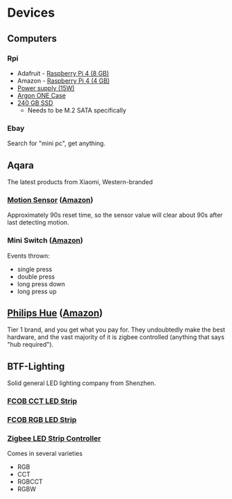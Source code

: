 # Devices

## Computers

### Rpi

- Adafruit - [Raspberry Pi 4 (8 GB)](https://www.adafruit.com/product/4564)
- Amazon - [Raspberry Pi 4 (4 GB)](https://www.amazon.com/Raspberry-Model-2019-Quad-Bluetooth/dp/B07TC2BK1X)
- [Power supply (15W)](https://www.amazon.com/dp/B07W8XHMJZ)
- [Argon ONE Case](https://www.amazon.com/dp/B08MJ3CSW7)
- [240 GB SSD](https://www.amazon.com/dp/B09TMVV6CQ)
    - Needs to be M.2 SATA specifically

### Ebay

Search for "mini pc", get anything.

## Aqara

The latest products from Xiaomi, Western-branded

### [Motion Sensor](https://www.aqara.com/us/motion_sensor.html) ([Amazon](https://amzn.to/2STh6PL))

Approximately 90s reset time, so the sensor value will clear about 90s after last detecting motion.

### Mini Switch ([Amazon](https://www.amazon.com/Aqara-WXKG11LM-Switch-Wireless-Remote/dp/B07D19YXND))

Events thrown:
- single press
- double press
- long press down
- long press up

## [Philips Hue](https://www.philips-hue.com/en-us) ([Amazon](https://www.amazon.com/stores/page/DC0F9713-A446-47F0-9D06-0938ED95936E))

Tier 1 brand, and you get what you pay for. They undoubtedly make the best hardware, and the vast majority of it is zigbee controlled (anything that says "hub required").

## BTF-Lighting

Solid general LED lighting company from Shenzhen.

### [FCOB CCT LED Strip](https://www.amazon.com/gp/product/B08Q3RKCZH/)

### [FCOB RGB LED Strip](https://www.amazon.com/BTF-LIGHTING-Flexible-Density-Changing-Decoration/dp/B0B2WMM5WN/)

### [Zigbee LED Strip Controller](https://www.amazon.com/gp/product/B0B2J2NVZB/)

Comes in several varieties
- RGB
- CCT
- RGBCCT
- RGBW
